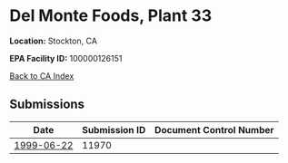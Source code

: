 # Del Monte Foods, Plant 33

**Location:** Stockton, CA

**EPA Facility ID:** 100000126151

[Back to CA Index](../../index.md)

## Submissions

| Date | Submission ID | Document Control Number |
|------|--------------|-------------------------|
| [1999-06-22](submissions/11970.md) | 11970 |  |
